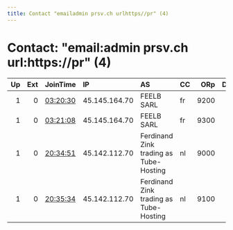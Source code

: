 ```yaml
---
title: Contact "emailadmin prsv.ch urlhttps//pr" (4)
---
```


# Contact: "email:admin prsv.ch url:https://pr" (4)

|   Up |   Ext | JoinTime                                                                                              | IP            | AS                                     | CC   |   ORp |   Dirp | OS    | Version   | Nickname   |   eFamMembers |
|-----:|------:|:------------------------------------------------------------------------------------------------------|:--------------|:---------------------------------------|:-----|------:|-------:|:------|:----------|:-----------|--------------:|
|    1 |     0 | [03:20:30](https://nusenu.github.io/OrNetStats/w/relay/1ABA06ABD76E2E4023641B7C98F2D5AE4D546F82.html) | 45.145.164.70 | FEELB SARL                             | fr   |  9200 |      0 | Linux | 0.4.7.13  | prsv       |            98 |
|    1 |     0 | [03:21:08](https://nusenu.github.io/OrNetStats/w/relay/07CD0B07F276F42FE5E5B120C62421F816A0EEE4.html) | 45.145.164.70 | FEELB SARL                             | fr   |  9300 |      0 | Linux | 0.4.7.13  | prsv       |            98 |
|    1 |     0 | [20:34:51](https://nusenu.github.io/OrNetStats/w/relay/C24DEC940EB4AF86E81228A0EE855A6DE47557B9.html) | 45.142.112.70 | Ferdinand Zink trading as Tube-Hosting | nl   |  9000 |      0 | Linux | 0.4.7.13  | prsv       |           100 |
|    1 |     0 | [20:35:34](https://nusenu.github.io/OrNetStats/w/relay/CACE243B8B79E7D5D72F60983E7F1B6045C731B5.html) | 45.142.112.70 | Ferdinand Zink trading as Tube-Hosting | nl   |  9100 |      0 | Linux | 0.4.7.13  | prsv       |           100 |
